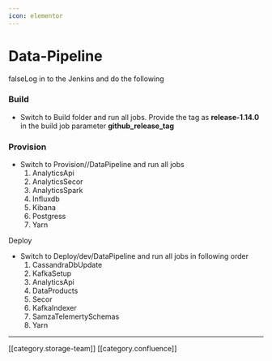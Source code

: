 ```yaml
---
icon: elementor
---
```


# Data-Pipeline

falseLog in to the Jenkins and do the following

### Build

* Switch to Build folder and run all jobs. Provide the tag as **release-1.14.0** in the build job parameter **github\_release\_tag**

### Provision

* Switch to Provision//DataPipeline and run all jobs
  1. AnalyticsApi
  2. AnalyticsSecor
  3. AnalyticsSpark
  4. Influxdb
  5. Kibana
  6. Postgress
  7. Yarn

Deploy

* Switch to Deploy/dev/DataPipeline and run all jobs in following order
  1. CassandraDbUpdate
  2. KafkaSetup
  3. AnalyticsApi
  4. DataProducts
  5. Secor
  6. KafkaIndexer
  7. SamzaTelemertySchemas
  8. Yarn

***

\[\[category.storage-team]] \[\[category.confluence]]
